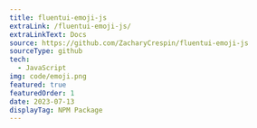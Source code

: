```yaml
---
title: fluentui-emoji-js
extraLink: /fluentui-emoji-js/
extraLinkText: Docs
source: https://github.com/ZacharyCrespin/fluentui-emoji-js
sourceType: github
tech:
  - JavaScript
img: code/emoji.png
featured: true
featuredOrder: 1
date: 2023-07-13
displayTag: NPM Package
---
```

